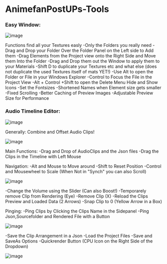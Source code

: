 # AnimefanPostUPs-Tools
 
### Easy Window:
![image](https://github.com/AnimefanPostUP/Unity.Animefans_Tools/assets/93488236/7d86e98d-28fb-4d81-9ebb-684a145e99ae)

Functions
find all your Textures easly
-Only the Folders you really need
-Drag and Drop your Folder Over the Folder Panel on the Left side to Add them
-Drag Elements from the Project view onto the Right Side and Move them Into the Folder
-Drag and Drop them out the Window to apply them to your Materials
-Shift D to duplicate your Textures etc and what else (does not duplicate the used Textures itself of mats YET!)
-Use Alt to open the Folder or File in your Windows Explorer
-Control to Focus the File in the Project View
-Alt + Control +Shift to open the Delete Menu
Hide and Show Icons
-Set the Fontsizes
-Shortened Names when Element size gets smaller
-Fixed Scrolling
-Better Caching of Preview Images
-Adjustable Preview Size for Performance

### Audio Timeline Editor:
![image](https://github.com/AnimefanPostUP/Unity.Animefans_Tools/assets/93488236/f69f0be1-26db-415d-b1ef-57d4c02981a9)

Generally: Combine and Offset Audio Clips!

![image](https://github.com/AnimefanPostUP/Unity.Animefans_Tools/assets/93488236/ee9c31f6-0125-4ab8-9ac8-e1ea02a13888)

Main Functions:
-Drag and Drop of AudioClips and the Json files
-Drag the Clips in the Timeline with Left Mouse

Navigation:
-Alt and Mouse to Move around
-Shift to Reset Position
-Control and Mousewheel to Scale (When Not in "Synch" you can also Scroll)

![image](https://github.com/AnimefanPostUP/Unity.Animefans_Tools/assets/93488236/9fc1ef32-10e4-4f2f-af38-b5911dde0d36)

-Change the Volume using the Slider (Can also Boost!)
-Temporarely remove Clip from Rendering (Eye)
-Remove Clip (X)
-Reload the Clips Preview and Loaded Data (2 Arrows)
-Snap Clip to 0 (Yellow Arrow in a Box)


Pinging:
-Ping Clips by Clicking the Clips Name in the Sidepanel
-Ping Json,Sourcefolder and Rendered File with a Button



![image](https://github.com/AnimefanPostUP/Unity.Animefans_Tools/assets/93488236/f5f7ef57-6f96-45df-abec-5ea7b25f0c5c)

-Save the Clip Arrangement in a Json
-Load the Project Files
-Save and SaveAs Options
-Quickrender Button (CPU Icon on the Right Side of the Dropdown)

![image](https://github.com/AnimefanPostUP/Unity.Animefans_Tools/assets/93488236/08f90128-32b2-4ca2-a6d3-5aa2506d0494)


